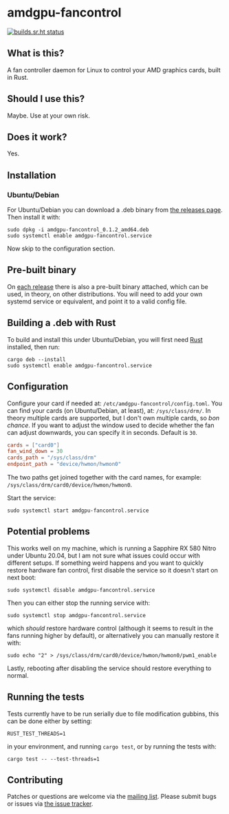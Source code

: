 # amdgpu-fancontrol

[![builds.sr.ht status](https://builds.sr.ht/~robotmay/amdgpu-fancontrol.svg)](https://builds.sr.ht/~robotmay/amdgpu-fancontrol?)

## What is this?

A fan controller daemon for Linux to control your AMD graphics cards, built in Rust.

## Should I use this?

Maybe. Use at your own risk.

## Does it work?

Yes.

## Installation

### Ubuntu/Debian
For Ubuntu/Debian you can download a .deb binary from [the releases page](https://git.sr.ht/~robotmay/amdgpu-fancontrol/refs). Then install it with:

```
sudo dpkg -i amdgpu-fancontrol_0.1.2_amd64.deb
sudo systemctl enable amdgpu-fancontrol.service
```

Now skip to the configuration section.

## Pre-built binary

On [each release](https://git.sr.ht/~robotmay/amdgpu-fancontrol/refs) there is also a pre-built binary attached, which can be used, in theory, on other
distributions. You will need to add your own systemd service or equivalent, and point it to a valid config file.

## Building a .deb with Rust

To build and install this under Ubuntu/Debian, you will first need [Rust](https://www.rust-lang.org) installed, then run:

```
cargo deb --install
sudo systemctl enable amdgpu-fancontrol.service
```

## Configuration

Configure your card if needed at: `/etc/amdgpu-fancontrol/config.toml`. You can find your cards (on Ubuntu/Debian, at least), at: `/sys/class/drm/`.
In theory multiple cards are supported, but I don't own multiple cards, so _bon chance_.
If you want to adjust the window used to decide whether the fan can adjust downwards, you can specify it in seconds. Default is `30`.

```toml
cards = ["card0"]
fan_wind_down = 30
cards_path = "/sys/class/drm"
endpoint_path = "device/hwmon/hwmon0"
```

The two paths get joined together with the card names, for example: `/sys/class/drm/card0/device/hwmon/hwmon0`.

Start the service:

```
sudo systemctl start amdgpu-fancontrol.service
```

## Potential problems

This works well on my machine, which is running a Sapphire RX 580 Nitro under Ubuntu 20.04, but I am not sure what issues could occur with different setups.
If something weird happens and you want to quickly restore hardware fan control, first disable the service so it doesn't start on next boot:

```
sudo systemctl disable amdgpu-fancontrol.service
```

Then you can either stop the running service with:

```
sudo systemctl stop amdgpu-fancontrol.service
```

which _should_ restore hardware control (although it seems to result in the fans running higher by default), or alternatively you can manually restore it with:

```
sudo echo "2" > /sys/class/drm/card0/device/hwmon/hwmon0/pwm1_enable
```

Lastly, rebooting after disabling the service should restore everything to normal.

## Running the tests

Tests currently have to be run serially due to file modification gubbins, this can be done either by setting:

```
RUST_TEST_THREADS=1
```

in your environment, and running `cargo test`, or by running the tests with:

```
cargo test -- --test-threads=1
```

## Contributing

Patches or questions are welcome via the [mailing list](https://lists.sr.ht/~robotmay/amdgpu-fancontrol). Please submit bugs or issues via [the issue tracker](https://todo.sr.ht/~robotmay/amdgpu-fancontrol).
